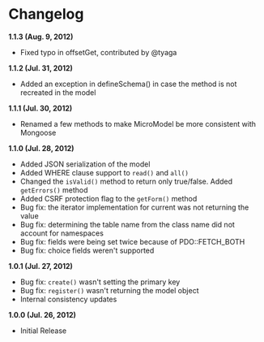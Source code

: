 # Changelog

**1.1.3 (Aug. 9, 2012)**

- Fixed typo in offsetGet, contributed by @tyaga

**1.1.2 (Jul. 31, 2012)**

- Added an exception in defineSchema() in case the method is not recreated in the model

**1.1.1 (Jul. 30, 2012)**

- Renamed a few methods to make MicroModel be more consistent with Mongoose

**1.1.0 (Jul. 28, 2012)**

- Added JSON serialization of the model
- Added WHERE clause support to `read()` and `all()`
- Changed the `isValid()` method to return only true/false. Added `getErrors()` method
- Added CSRF protection flag to the `getForm()` method
- Bug fix: the iterator implementation for current was not returning the value
- Bug fix: determining the table name from the class name did not account for namespaces
- Bug fix: fields were being set twice because of PDO::FETCH_BOTH
- Bug fix: choice fields weren't supported

**1.0.1 (Jul. 27, 2012)**

- Bug fix: `create()` wasn't setting the primary key
- Bug fix: `register()` wasn't returning the model object
- Internal consistency updates

**1.0.0 (Jul. 26, 2012)**

- Initial Release
